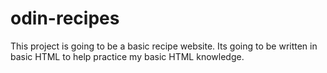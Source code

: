 # odin-recipes
This project is going to be a basic recipe website. 
Its going to be written in basic HTML to help practice my basic HTML knowledge.